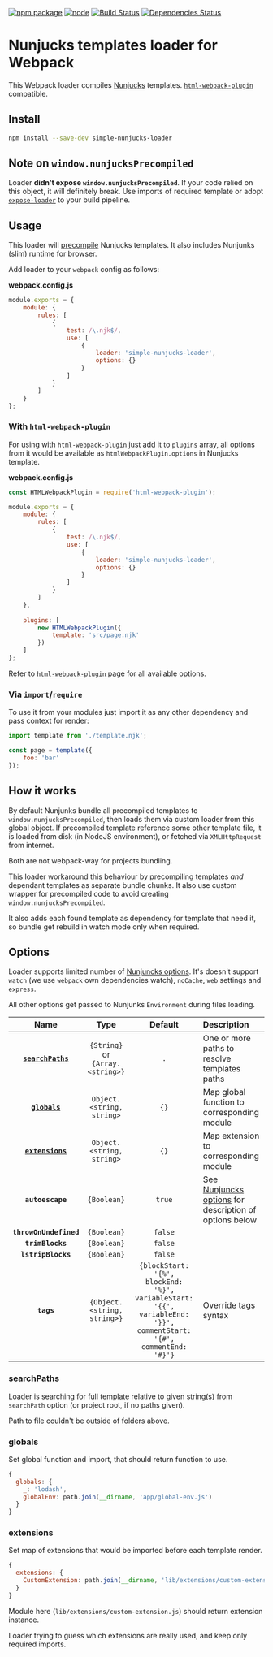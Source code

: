 [![npm package][npm-image]][npm-url] 
[![node][node]][node-url] 
[![Build Status][travis-image]][travis-url] 
[![Dependencies Status][david-image]][david-url]

# Nunjucks templates loader for Webpack
This Webpack loader compiles [Nunjucks](https://github.com/mozilla/nunjucks) templates.
[`html-webpack-plugin`](https://github.com/jantimon/html-webpack-plugin) compatible. 

## Install
```bash
npm install --save-dev simple-nunjucks-loader
```

## Note on `window.nunjucksPrecompiled`

Loader **didn't expose `window.nunjucksPrecompiled`**. If your code relied on
this object, it will definitely break. Use imports of required template
or adopt [`expose-loader`](https://github.com/webpack-contrib/expose-loader/)
to your build pipeline.

## Usage

This loader will [precompile](https://mozilla.github.io/nunjucks/api.html#precompiling)
Nunjucks templates. It also includes Nunjunks (slim) runtime for browser.

Add loader to your `webpack` config as follows:

**webpack.config.js**
```js
module.exports = {
    module: {
        rules: [
            {
                test: /\.njk$/,
                use: [
                    {
                        loader: 'simple-nunjucks-loader',
                        options: {}
                    }
                ]
            }
        ]
    }
};
```

### With `html-webpack-plugin`

For using with `html-webpack-plugin` just add it to `plugins` array, all options
from it would be available as `htmlWebpackPlugin.options` in Nunjucks template.


**webpack.config.js**
```js
const HTMLWebpackPlugin = require('html-webpack-plugin');

module.exports = {
    module: {
        rules: [
            {
                test: /\.njk$/,
                use: [
                    {
                        loader: 'simple-nunjucks-loader',
                        options: {}
                    }
                ]
            }
        ]
    },
    
    plugins: [
        new HTMLWebpackPlugin({
            template: 'src/page.njk'
        })
    ]
};
```

Refer to [`html-webpack-plugin` page](https://github.com/jantimon/html-webpack-plugin/#options)
for all available options.

### Via `import`/`require`

To use it from your modules just import it as any other dependency and pass
context for render:

```js
import template from './template.njk';

const page = template({
    foo: 'bar'
});
```

## How it works
By default Nunjunks bundle all precompiled templates to
`window.nunjucksPrecompiled`, then loads them via custom loader from this
global object. If precompiled template reference some other template file,
it is loaded from disk (in NodeJS environment), or fetched via `XMLHttpRequest`
from internet.

Both are not webpack-way for projects bundling.

This loader workaround this behaviour by precompiling templates *and* dependant
templates as separate bundle chunks. It also use custom wrapper for precompiled
code to avoid creating `window.nunjucksPrecompiled`.

It also adds each found template as dependency for template that need it,
so bundle get rebuild in watch mode only when required.

## Options
Loader supports limited number of [Nunjuncks options](https://mozilla.github.io/nunjucks/api.html#configure).
It's doesn't support `watch` (we use `webpack` own dependencies watch),
`noCache`, `web` settings and `express`.

All other options get passed to Nunjunks `Environment` during files loading.

|Name|Type|Default|Description|
|:--:|:--:|:-----:|:----------|
|**[`searchPaths`](#searchpaths)**|`{String}` or `{Array.<string>}`|`.`|One or more paths to resolve templates paths|
|**[`globals`](#globals)**|`Object.<string, string>`|`{}`|Map global function to corresponding module|
|**[`extensions`](#extensions)**|`Object.<string, string>`|`{}`|Map extension to corresponding module|
|<!-- Add custom options above -->**`autoescape`**|`{Boolean}`|`true`|See [Nunjuncks options](https://mozilla.github.io/nunjucks/api.html#configure) for description of options below|
|**`throwOnUndefined`**|`{Boolean}`|`false`||
|**`trimBlocks`**|`{Boolean}`|`false`||
|**`lstripBlocks`**|`{Boolean}`|`false`||
|**`tags`**|`{Object.<string, string>}`|```{blockStart: '{%', blockEnd: '%}', variableStart: '{{', variableEnd: '}}', commentStart: '{#', commentEnd: '#}'}```|Override tags syntax|

### searchPaths

Loader is searching for full template relative to given string(s) from
`searchPath` option (or project root, if no paths given).

Path to file couldn't be outside of folders above.

### globals

Set global function and import, that should return function to use.

```js
{
  globals: {
    _: 'lodash',
    globalEnv: path.join(__dirname, 'app/global-env.js')
  }
}
```

### extensions

Set map of extensions that would be imported before each template render.

```js
{
  extensions: {
    CustomExtension: path.join(__dirname, 'lib/extensions/custom-extension.js')
  }
}
```

Module here (`lib/extensions/custom-extension.js`) should return extension
instance.

Loader trying to guess which extensions are really used, and keep only required
imports.

[npm-image]:https://img.shields.io/npm/v/simple-nunjucks-loader.svg
[npm-url]:http://npmjs.org/package/simple-nunjucks-loader
[node]: https://img.shields.io/node/v/simple-nunjucks-loader.svg
[node-url]: https://nodejs.org
[travis-image]:https://travis-ci.org/ogonkov/nunjucks-loader.svg?branch=master
[travis-url]:https://travis-ci.org/ogonkov/nunjucks-loader
[david-image]:https://david-dm.org/ogonkov/nunjucks-loader/status.svg
[david-url]:https://david-dm.org/ogonkov/nunjucks-loader
